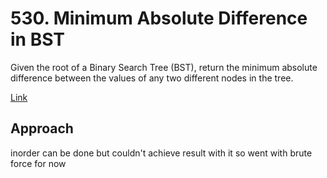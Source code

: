 # 530. Minimum Absolute Difference in BST

Given the root of a Binary Search Tree (BST), return the minimum absolute difference between the values of any two different nodes in the tree.

[Link](https://leetcode.com/problems/minimum-absolute-difference-in-bst/description/)

## Approach

inorder can be done but couldn't achieve result with it so went with brute force for now